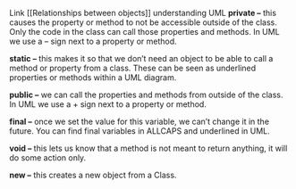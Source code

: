 Link [[Relationships between objects]] understanding UML
**private –** this causes the property or method to not be accessible outside of the class. Only the code in the class can call those properties and methods. In UML we use a – sign next to a property or method.

**static –** this makes it so that we don’t need an object to be able to call a method or property from a class. These can be seen as underlined properties or methods within a UML diagram.

**public –** we can call the properties and methods from outside of the class. In UML we use a + sign next to a property or method.

**final –** once we set the value for this variable, we can’t change it in the future. You can find final variables in ALLCAPS and underlined in UML.

**void –** this lets us know that a method is not meant to return anything, it will do some action only.

**new –** this creates a new object from a Class.